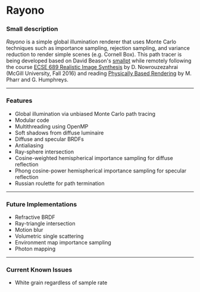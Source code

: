 # Rayono

### Small description
*Rayono* is a simple global illumination renderer that uses Monte Carlo techniques such as importance sampling, rejection sampling, and variance reduction to render simple scenes (e.g. Cornell Box). This path tracer is being developed based on David Beason's [smallpt] while remotely following the course [ECSE 689 Realistic Image Synthesis][website] by D. Nowrouzezahrai (McGill University, Fall 2016) and reading [Physically Based Rendering][pbrt] by M. Pharr and G. Humphreys.

---
### Features
* Global illumination via unbiased Monte Carlo path tracing
* Modular code
* Multithreading using OpenMP
* Soft shadows from diffuse luminaire
* Diffuse and specular BRDFs
* Antialiasing
* Ray-sphere intersection
* Cosine-weighted hemispherical importance sampling for diffuse reflection
* Phong cosine-power hemispherical importance sampling for specular reflection
* Russian roulette for path termination

---
### Future Implementations
* Refractive BRDF
* Ray-triangle intersection
* Motion blur
* Volumetric single scattering
* Environment map importance sampling
* Photon mapping

---
### Current Known Issues
* White grain regardless of sample rate

[smallpt]: http://www.kevinbeason.com/smallpt
[pbrt]: http://pbrt.org
[website]: http://www.cim.mcgill.ca/~derek/ecse689.html
